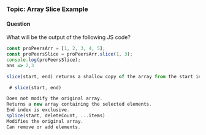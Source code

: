 
###  Topic: Array Slice Example

####  Question  
What will be the output of the following JS code?

```javascript
const proPeersArr = [1, 2, 3, 4, 5];
const proPeersSlice = proPeersArr.slice(1, 3);
console.log(proPeersSlice);
ans => 2,3

slice(start, end) returns a shallow copy of the array from the start index up to but not including the end index.

 # slice(start, end)

Does not modify the original array.
Returns a new array containing the selected elements.
End index is exclusive.
splice(start, deleteCount, ...items)
Modifies the original array.
Can remove or add elements.


